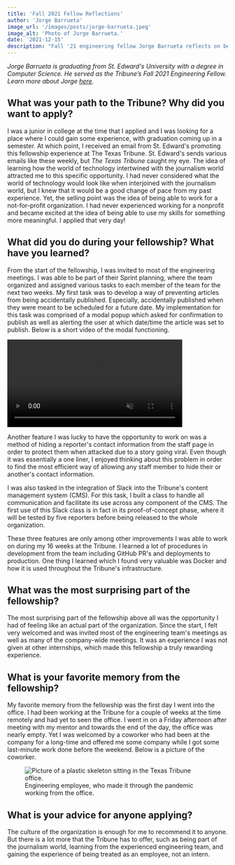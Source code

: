 ```yaml
---
title: 'Fall 2021 Fellow Reflections'
author: 'Jorge Barrueta'
image_url: '/images/posts/jorge-barrueta.jpeg'
image_alt: 'Photo of Jorge Barrueta.'
date: '2021-12-15'
description: "Fall '21 engineering fellow Jorge Barrueta reflects on being part of the engineering team at the Texas Tribune for 16 weeks."
---
```

*Jorge Barrueta is graduating from St. Edward's University with a degree in Computer Science. He served as the Tribune’s Fall 2021 Engineering Fellow. Learn more about Jorge [here](https://www.linkedin.com/in/jbarrueta/).*

## What was your path to the Tribune? Why did you want to apply?
I was a junior in college at the time that I applied and I was looking for a place where I could gain some experience, with graduation coming up in a semester. At which point, I received an email from St. Edward's promoting this fellowship experience at The Texas Tribune. St. Edward's sends various emails like these weekly, but *The Texas Tribune* caught my eye. The idea of learning how the world of technology intertwined with the journalism world attracted me to this specific opportunity. I had never considered what the world of technology would look like when interjoined with the journalism world, but I knew that it would be a good change of pace from my past experience. Yet, the selling point was the idea of being able to work for a not-for-profit organization. I had never experienced working for a nonprofit and became excited at the idea of being able to use my skills for something more meaningful. I applied that very day!

## What did you do during your fellowship? What have you learned?
From the start of the fellowship, I was invited to most of the engineering meetings. I was able to be part of their Sprint planning, where the team organized and assigned various tasks to each member of the team for the next two weeks. My first task was to develop a way of preventing articles from being accidentally published. Especially, accidentally published when they were meant to be scheduled for a future date. My implementation for this task was comprised of a modal popup which asked for confirmation to publish as well as alerting the user at which date/time the article was set to publish. Below is a short video of the modal functioning.

<video controls width="400" loop muted>
  <source src="{{ '/images/posts/jb-publish-friction.webm' | url }}" type="video/webm">
  <source src="{{ '/images/posts/jb-publish-friction.mp4' | url }}"type="video/mp4">
  Sorry, your browser doesn't support embedded videos.
</video>

Another feature I was lucky to have the opportunity to work on was a method of hiding a reporter's contact information from the staff page in order to protect them when attacked due to a story going viral. Even though it was essentially a one liner, I enjoyed thinking about this problem in order to find the most efficient way of allowing any staff member to hide their or another's contact information.

I was also tasked in the integration of Slack into the Tribune's content management system (CMS). For this task, I built a class to handle all communication and facilitate its use across any component of the CMS. The first use of this Slack class is in fact in its proof-of-concept phase, where it will be tested by five reporters before being released to the whole organization.

These three features are only among other improvements I was able to work on during my 16 weeks at the Tribune. I learned a lot of procedures in development from the team including GitHub PR's and deployments to production. One thing I learned which I found very valuable was Docker and how it is used throughout the Tribune's infrastructure.

## What was the most surprising part of the fellowship?
The most surprising part of the fellowship above all was the opportunity I had of feeling like an actual part of the organization. Since the start, I felt very welcomed and was invited most of the engineering team's meetings as well as many of the company-wide meetings. It was an experience I was not given at other internships, which made this fellowship a truly rewarding experience.

## What is your favorite memory from the fellowship?
My favorite memory from the fellowship was the first day I went into the office. I had been working at the Tribune for a couple of weeks at the time remotely and had yet to seen the office. I went in on a Friday afternoon after meeting with my mentor and towards the end of the day, the office was nearly empty. Yet I was welcomed by a coworker who had been at the company for a long-time and offered me some company while I got some last-minute work done before the weekend. Below is a picture of the coworker.

<figure>
  <img src="{{ '/images/posts/jb-engineering-skeleton.jpeg' | url }}" alt="Picture of a plastic skeleton sitting in the Texas Tribune office.">
  <figcaption>Engineering employee, who made it through the pandemic working from the office.</figcaption>
</figure>


## What is your advice for anyone applying?
The culture of the organization is enough for me to recommend it to anyone. But there is a lot more that the Tribune has to offer, such as being part of the journalism world, learning from the experienced engineering team, and gaining the experience of being treated as an employee, not an intern.